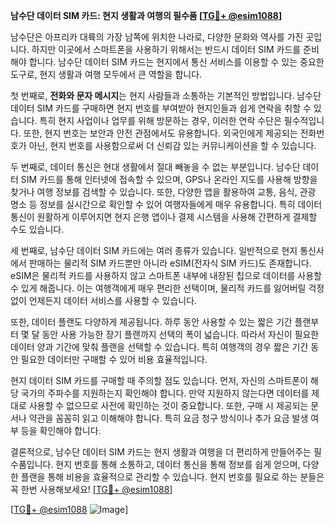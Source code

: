 **남수단 데이터 SIM 카드: 현지 생활과 여행의 필수품 [[TG💪+ @esim1088](https://t.me/s/esim1088)]**

남수단은 아프리카 대륙의 가장 남쪽에 위치한 나라로, 다양한 문화와 역사를 가진 곳입니다. 하지만 이곳에서 스마트폰을 사용하기 위해서는 반드시 데이터 SIM 카드를 준비해야 합니다. 남수단 데이터 SIM 카드는 현지에서 통신 서비스를 이용할 수 있는 중요한 도구로, 현지 생활과 여행 모두에서 큰 역할을 합니다.

첫 번째로, **전화와 문자 메시지**는 현지 사람들과 소통하는 기본적인 방법입니다. 남수단 데이터 SIM 카드를 구매하면 현지 번호를 부여받아 현지인들과 쉽게 연락을 취할 수 있습니다. 특히 현지 사업이나 업무를 위해 방문하는 경우, 이러한 연락 수단은 필수적입니다. 또한, 현지 번호는 보안과 안전 관점에서도 유용합니다. 외국인에게 제공되는 전화번호가 아닌, 현지 번호를 사용함으로써 더 신뢰감 있는 커뮤니케이션을 할 수 있습니다.

두 번째로, 데이터 통신은 현대 생활에서 절대 빼놓을 수 없는 부분입니다. 남수단 데이터 SIM 카드를 통해 인터넷에 접속할 수 있으며, GPS나 온라인 지도를 사용해 방향을 찾거나 여행 정보를 검색할 수 있습니다. 또한, 다양한 앱을 활용하여 교통, 음식, 관광 명소 등 정보를 실시간으로 확인할 수 있어 여행자들에게 매우 유용합니다. 특히 데이터 통신이 원활하게 이루어지면 현지 은행 앱이나 결제 시스템을 사용해 간편하게 결제할 수도 있습니다.

세 번째로, 남수단 데이터 SIM 카드에는 여러 종류가 있습니다. 일반적으로 현지 통신사에서 판매하는 물리적 SIM 카드뿐만 아니라 eSIM(전자식 SIM 카드)도 존재합니다. eSIM은 물리적 카드를 사용하지 않고 스마트폰 내부에 내장된 칩으로 데이터를 사용할 수 있게 해줍니다. 이는 여행객에게 매우 편리한 선택이며, 물리적 카드를 잃어버릴 걱정 없이 언제든지 데이터 서비스를 사용할 수 있습니다.

또한, 데이터 플랜도 다양하게 제공됩니다. 하루 동안 사용할 수 있는 짧은 기간 플랜부터 몇 달 동안 사용 가능한 장기 플랜까지 선택의 폭이 넓습니다. 따라서 자신이 필요한 데이터 양과 기간에 맞춰 플랜을 선택할 수 있습니다. 특히 여행객의 경우 짧은 기간 동안 필요한 데이터만 구매할 수 있어 비용 효율적입니다.

현지 데이터 SIM 카드를 구매할 때 주의할 점도 있습니다. 먼저, 자신의 스마트폰이 해당 국가의 주파수를 지원하는지 확인해야 합니다. 만약 지원하지 않는다면 데이터를 제대로 사용할 수 없으므로 사전에 확인하는 것이 중요합니다. 또한, 구매 시 제공되는 문서나 약관을 꼼꼼히 읽고 이해해야 합니다. 특히 요금 청구 방식이나 추가 요금 발생 여부 등을 확인해야 합니다.

결론적으로, 남수단 데이터 SIM 카드는 현지 생활과 여행을 더 편리하게 만들어주는 필수품입니다. 현지 번호를 통해 소통하고, 데이터 통신을 통해 정보를 쉽게 얻으며, 다양한 플랜을 통해 비용을 효율적으로 관리할 수 있습니다. 현지 번호를 필요로 하는 분들은 꼭 한번 사용해보세요! [[TG💪+ @esim1088](https://t.me/s/esim1088)]

[[TG💪+ @esim1088](https://t.me/s/esim1088) ![Image](https://i.postimg.cc/Y0z9fWf4/image.png)]